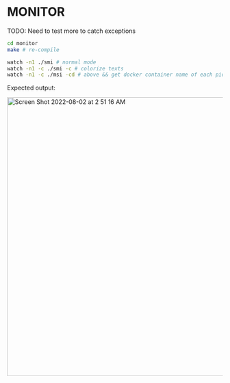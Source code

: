 # MONITOR 
TODO: Need to test more to catch exceptions
```bash
cd monitor
make # re-compile

watch -n1 ./smi # normal mode
watch -n1 -c ./smi -c # colorize texts
watch -n1 -c ./msi -cd # above && get docker container name of each pid
```

Expected output:

<img width="652" alt="Screen Shot 2022-08-02 at 2 51 16 AM" src="https://user-images.githubusercontent.com/22287261/182234674-8da278d1-0dc9-4aae-8e5a-49cd2604e26f.png">
